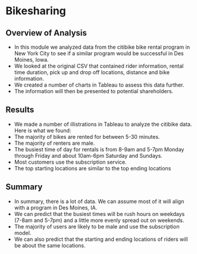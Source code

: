 # Bikesharing

## Overview of Analysis
- In this module we analyzed data from the citibike bike rental program in New York City to see if a similar program would be successful in Des Moines, Iowa. 
- We looked at the original CSV that contained rider information, rental time duration, pick up and drop off locations, distance and bike information. 
- We created a number of charts in Tableau to assess this data further.
- The information will then be presented to potential shareholders.

## Results
- We made a number of illistrations in Tableau to analyze the citibike data. Here is what we found:
- The majority of bikes are rented for between 5-30 minutes.
- The majority of renters are male.
- The busiest time of day for rentals is from 8-9am and 5-7pm Monday through Friday and about 10am-6pm Saturday and Sundays.
- Most customers use the subscription service. 
- The top starting locations are similar to the top ending locations

## Summary
- In summary, there is a lot of data. We can assume most of it will align with a program in Des Moines, IA.
- We can predict that the busiest times will be rush hours on weekdays (7-8am and 5-7pm) and a little more evenly spread out on weekends. 
- The majority of users are likely to be male and use the subscription model. 
- We can also predict that the starting and ending locations of riders will be about the same locations. 
